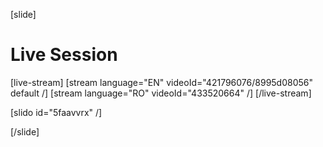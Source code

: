 [slide]
# Live Session

[live-stream]
[stream language="EN" videoId="421796076/8995d08056" default /]
[stream language="RO" videoId="433520664" /]
[/live-stream]

[slido id="5faavvrx" /]

[/slide]